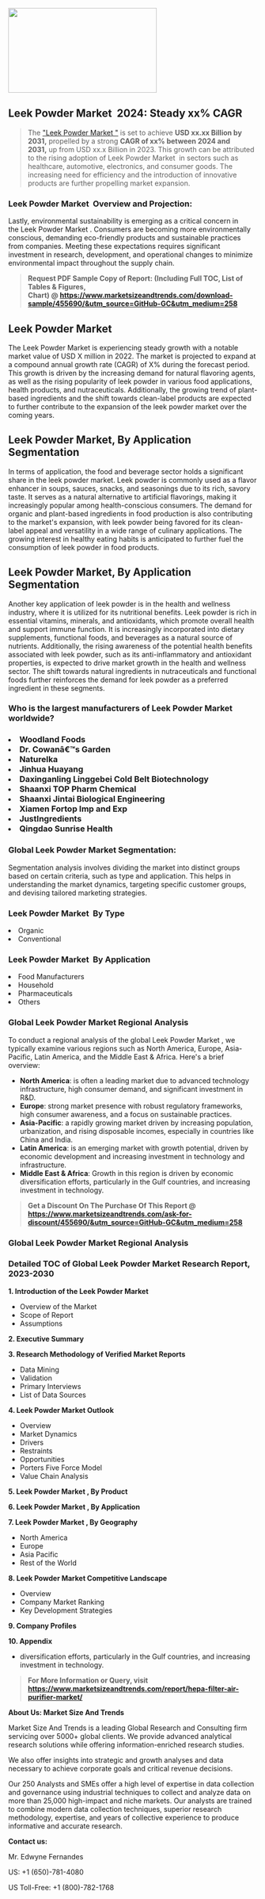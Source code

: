 <p><img class="alignnone size-medium wp-image-20088" src="https://ffe5etoiles.com/wp-content/uploads/2024/12/MST1-300x171.png" alt="" width="300" height="171" /></p><h2 id="ember46" class="ember-view reader-text-block__heading-2">Leek Powder Market &nbsp;2024: Steady&nbsp;xx% CAGR</h2><blockquote id="ember47" class="ember-view reader-text-block__blockquote">The&nbsp;<a class="app-aware-link " href="https://www.marketsizeandtrends.com/download-sample/455690/&utm_source=GitHub-GC&utm_medium=258" target="_blank" data-test-app-aware-link="">"Leek Powder Market "</a>&nbsp;is set to achieve&nbsp;<strong>USD&nbsp;xx.xx&nbsp;Billion by 2031,</strong>&nbsp;propelled by a strong&nbsp;<strong>CAGR of&nbsp;xx% between 2024 and 2031,</strong>&nbsp;up from USD xx.x Billion in 2023. This growth can be attributed to the rising adoption of&nbsp;Leek Powder Market &nbsp;in sectors such as healthcare, automotive, electronics, and consumer goods. The increasing need for efficiency and the introduction of innovative products are further propelling market expansion.</blockquote><h3 id="ember48" class="ember-view reader-text-block__heading-3">Leek Powder Market &nbsp;Overview and Projection:</h3><p id="ember49" class="ember-view reader-text-block__paragraph">Lastly, environmental sustainability is emerging as a critical concern in the&nbsp;Leek Powder Market . Consumers are becoming more environmentally conscious, demanding eco-friendly products and sustainable practices from companies. Meeting these expectations requires significant investment in research, development, and operational changes to minimize environmental impact throughout the supply chain.</p><blockquote id="ember50" class="ember-view reader-text-block__blockquote"><strong>Request PDF Sample Copy of Report: (Including Full TOC, List of Tables &amp; Figures, Chart)&nbsp;@&nbsp;<strong><a href="https://www.marketsizeandtrends.com/download-sample/455690/&utm_source=GitHub-GC&utm_medium=258" target="_blank">https://www.marketsizeandtrends.com/download-sample/455690/&utm_source=GitHub-GC&utm_medium=258</a></strong></strong></blockquote><h3 class=""><h2>Leek Powder Market</h2><p>The Leek Powder Market is experiencing steady growth with a notable market value of USD X million in 2022. The market is projected to expand at a compound annual growth rate (CAGR) of X% during the forecast period. This growth is driven by the increasing demand for natural flavoring agents, as well as the rising popularity of leek powder in various food applications, health products, and nutraceuticals. Additionally, the growing trend of plant-based ingredients and the shift towards clean-label products are expected to further contribute to the expansion of the leek powder market over the coming years.</p><h2>Leek Powder Market, By Application Segmentation</h2><p>In terms of application, the food and beverage sector holds a significant share in the leek powder market. Leek powder is commonly used as a flavor enhancer in soups, sauces, snacks, and seasonings due to its rich, savory taste. It serves as a natural alternative to artificial flavorings, making it increasingly popular among health-conscious consumers. The demand for organic and plant-based ingredients in food production is also contributing to the market's expansion, with leek powder being favored for its clean-label appeal and versatility in a wide range of culinary applications. The growing interest in healthy eating habits is anticipated to further fuel the consumption of leek powder in food products.</p><h2>Leek Powder Market, By Application Segmentation</h2><p>Another key application of leek powder is in the health and wellness industry, where it is utilized for its nutritional benefits. Leek powder is rich in essential vitamins, minerals, and antioxidants, which promote overall health and support immune function. It is increasingly incorporated into dietary supplements, functional foods, and beverages as a natural source of nutrients. Additionally, the rising awareness of the potential health benefits associated with leek powder, such as its anti-inflammatory and antioxidant properties, is expected to drive market growth in the health and wellness sector. The shift towards natural ingredients in nutraceuticals and functional foods further reinforces the demand for leek powder as a preferred ingredient in these segments.</p></h3><h3 id="" class="">Who is the largest manufacturers of&nbsp;Leek Powder Market worldwide?</h3><h3 class=""></Li><Li>Woodland Foods</Li><Li> Dr. Cowanâ€™s Garden</Li><Li> Naturelka</Li><Li> Jinhua Huayang</Li><Li> Daxinganling Linggebei Cold Belt Biotechnology</Li><Li> Shaanxi TOP Pharm Chemical</Li><Li> Shaanxi Jintai Biological Engineering</Li><Li> Xiamen Fortop Imp and Exp</Li><Li> JustIngredients</Li><Li> Qingdao Sunrise Health</h3><h3 id="ember53" class="ember-view reader-text-block__heading-3">Global&nbsp;Leek Powder Market Segmentation:</h3><p id="ember54" class="ember-view reader-text-block__paragraph">Segmentation analysis involves dividing the market into distinct groups based on certain criteria, such as type and application. This helps in understanding the market dynamics, targeting specific customer groups, and devising tailored marketing strategies.</p><h3 id="" class="">Leek Powder Market &nbsp;By Type</h3><p></Li><Li>Organic</Li><Li> Conventional</p><h3 id="" class="">Leek Powder Market &nbsp;By Application</h3><p class=""></Li><Li>Food Manufacturers</Li><Li> Household</Li><Li> Pharmaceuticals</Li><Li> Others</p><h3 id="ember62" class="ember-view reader-text-block__heading-3">Global Leek Powder Market Regional Analysis</h3><p id="ember63" class="ember-view reader-text-block__paragraph">To conduct a regional analysis of the global Leek Powder Market , we typically examine various regions such as North America, Europe, Asia-Pacific, Latin America, and the Middle East &amp; Africa. Here's a brief overview:</p><ul><li><strong>North America</strong>: is often a leading market due to advanced technology infrastructure, high consumer demand, and significant investment in R&amp;D.</li><li><strong>Europe</strong>: strong market presence with robust regulatory frameworks, high consumer awareness, and a focus on sustainable practices.</li><li><strong>Asia-Pacific</strong>: a rapidly growing market driven by increasing population, urbanization, and rising disposable incomes, especially in countries like China and India.</li><li><strong>Latin America</strong>: is an emerging market with growth potential, driven by economic development and increasing investment in technology and infrastructure.</li><li><strong>Middle East &amp; Africa</strong>: Growth in this region is driven by economic diversification efforts, particularly in the Gulf countries, and increasing investment in technology.</li></ul><blockquote id="ember61" class="ember-view reader-text-block__blockquote"><strong>Get a Discount On The Purchase Of This Report @ <strong><a href="https://html-cleaner.com/" target="">https://www.marketsizeandtrends.com/ask-for-discount/455690/&utm_source=GitHub-GC&utm_medium=258</a></strong></strong></blockquote><h3 id="ember62" class="ember-view reader-text-block__heading-3">Global Leek Powder Market Regional Analysis</h3><h3 id="" class="">Detailed TOC of Global Leek Powder Market Research Report, 2023-2030</h3><p id="" class=""><strong>1. Introduction of the Leek Powder Market </strong></p><ul><li>Overview of the Market</li><li>Scope of Report</li><li>Assumptions</li></ul><p id="" class=""><strong>2. Executive Summary</strong></p><p id="" class=""><strong>3. Research Methodology of Verified Market Reports</strong></p><ul><li>Data Mining</li><li>Validation</li><li>Primary Interviews</li><li>List of Data Sources</li></ul><p id="" class=""><strong>4. Leek Powder Market Outlook</strong></p><ul><li>Overview</li><li>Market Dynamics</li><li>Drivers</li><li>Restraints</li><li>Opportunities</li><li>Porters Five Force Model</li><li>Value Chain Analysis</li></ul><p id="" class=""><strong>5. Leek Powder Market , By Product</strong></p><p id="" class=""><strong>6. Leek Powder Market , By Application</strong></p><p id="" class=""><strong>7. Leek Powder Market , By Geography</strong></p><ul><li>North America</li><li>Europe</li><li>Asia Pacific</li><li>Rest of the World</li></ul><p id="" class=""><strong>8. Leek Powder Market Competitive Landscape</strong></p><ul><li>Overview</li><li>Company Market Ranking</li><li>Key Development Strategies</li></ul><p id="" class=""><strong>9. Company Profiles</strong></p><p id="" class=""><strong>10. Appendix</strong></p><ul><li>diversification efforts, particularly in the Gulf countries, and increasing investment in technology.</li></ul><blockquote id="ember65" class="ember-view reader-text-block__blockquote"><strong>For More Information or Query, visit <strong><strong><a href="https://html-cleaner.com/" target="">https://www.marketsizeandtrends.com/report/hepa-filter-air-purifier-market/</a></strong></strong></strong></blockquote><p id="" class=""><strong>About Us: Market Size And Trends</strong></p><p id="" class="">Market Size And Trends is a leading Global Research and Consulting firm servicing over 5000+ global clients. We provide advanced analytical research solutions while offering information-enriched research studies.</p><p id="" class="">We also offer insights into strategic and growth analyses and data necessary to achieve corporate goals and critical revenue decisions.</p><p id="" class="">Our 250 Analysts and SMEs offer a high level of expertise in data collection and governance using industrial techniques to collect and analyze data on more than 25,000 high-impact and niche markets. Our analysts are trained to combine modern data collection techniques, superior research methodology, expertise, and years of collective experience to produce informative and accurate research.</p><p id="" class=""><strong>Contact us:</strong></p><p id="" class="">Mr. Edwyne Fernandes</p><p id="" class="">US: +1 (650)-781-4080</p><p id="" class="">US Toll-Free: +1 (800)-782-1768</p>
